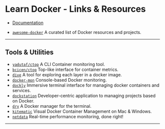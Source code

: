 # Learn Docker - Links & Resources

* [Documentation](https://docs.docker.com/)

[](.)

* [`awesome-docker`](https://github.com/veggiemonk/awesome-docker) A curated list of Docker resources and projects.

---

## Tools & Utilities

* [`yadutaf/ctop`](https://github.com/yadutaf/ctop) A CLI Container monitoring tool.
* [`bcicen/ctop`](https://github.com/bcicen/ctop) Top-like interface for container metrics.
* [`dive`](https://github.com/wagoodman/dive) A tool for exploring each layer in a docker image.
* [`docker-mon`](https://github.com/icecrime/docker-mon) Console-based Docker monitoring.
* [`dockly`](https://github.com/lirantal/dockly) Immersive terminal interface for managing docker containers and services.
* [`dockstation`](https://github.com/DockStation/dockstation) Developer-centric application to managing projects based on Docker.
* [`dry`](https://github.com/moncho/dry) A Docker manager for the terminal.
* [`kitematic`](https://github.com/docker/kitematic) Visual Docker Container Management on Mac & Windows.
* [`netdata`](https://github.com/netdata/netdata) Real-time performance monitoring, done right!

---
